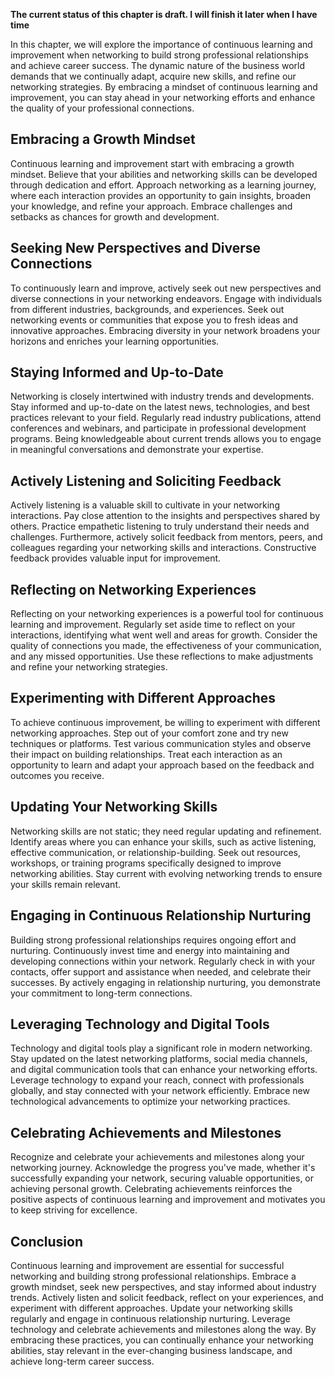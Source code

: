 **The current status of this chapter is draft. I will finish it later when I have time**

In this chapter, we will explore the importance of continuous learning and improvement when networking to build strong professional relationships and achieve career success. The dynamic nature of the business world demands that we continually adapt, acquire new skills, and refine our networking strategies. By embracing a mindset of continuous learning and improvement, you can stay ahead in your networking efforts and enhance the quality of your professional connections.

Embracing a Growth Mindset
--------------------------

Continuous learning and improvement start with embracing a growth mindset. Believe that your abilities and networking skills can be developed through dedication and effort. Approach networking as a learning journey, where each interaction provides an opportunity to gain insights, broaden your knowledge, and refine your approach. Embrace challenges and setbacks as chances for growth and development.

Seeking New Perspectives and Diverse Connections
------------------------------------------------

To continuously learn and improve, actively seek out new perspectives and diverse connections in your networking endeavors. Engage with individuals from different industries, backgrounds, and experiences. Seek out networking events or communities that expose you to fresh ideas and innovative approaches. Embracing diversity in your network broadens your horizons and enriches your learning opportunities.

Staying Informed and Up-to-Date
-------------------------------

Networking is closely intertwined with industry trends and developments. Stay informed and up-to-date on the latest news, technologies, and best practices relevant to your field. Regularly read industry publications, attend conferences and webinars, and participate in professional development programs. Being knowledgeable about current trends allows you to engage in meaningful conversations and demonstrate your expertise.

Actively Listening and Soliciting Feedback
------------------------------------------

Actively listening is a valuable skill to cultivate in your networking interactions. Pay close attention to the insights and perspectives shared by others. Practice empathetic listening to truly understand their needs and challenges. Furthermore, actively solicit feedback from mentors, peers, and colleagues regarding your networking skills and interactions. Constructive feedback provides valuable input for improvement.

Reflecting on Networking Experiences
------------------------------------

Reflecting on your networking experiences is a powerful tool for continuous learning and improvement. Regularly set aside time to reflect on your interactions, identifying what went well and areas for growth. Consider the quality of connections you made, the effectiveness of your communication, and any missed opportunities. Use these reflections to make adjustments and refine your networking strategies.

Experimenting with Different Approaches
---------------------------------------

To achieve continuous improvement, be willing to experiment with different networking approaches. Step out of your comfort zone and try new techniques or platforms. Test various communication styles and observe their impact on building relationships. Treat each interaction as an opportunity to learn and adapt your approach based on the feedback and outcomes you receive.

Updating Your Networking Skills
-------------------------------

Networking skills are not static; they need regular updating and refinement. Identify areas where you can enhance your skills, such as active listening, effective communication, or relationship-building. Seek out resources, workshops, or training programs specifically designed to improve networking abilities. Stay current with evolving networking trends to ensure your skills remain relevant.

Engaging in Continuous Relationship Nurturing
---------------------------------------------

Building strong professional relationships requires ongoing effort and nurturing. Continuously invest time and energy into maintaining and developing connections within your network. Regularly check in with your contacts, offer support and assistance when needed, and celebrate their successes. By actively engaging in relationship nurturing, you demonstrate your commitment to long-term connections.

Leveraging Technology and Digital Tools
---------------------------------------

Technology and digital tools play a significant role in modern networking. Stay updated on the latest networking platforms, social media channels, and digital communication tools that can enhance your networking efforts. Leverage technology to expand your reach, connect with professionals globally, and stay connected with your network efficiently. Embrace new technological advancements to optimize your networking practices.

Celebrating Achievements and Milestones
---------------------------------------

Recognize and celebrate your achievements and milestones along your networking journey. Acknowledge the progress you've made, whether it's successfully expanding your network, securing valuable opportunities, or achieving personal growth. Celebrating achievements reinforces the positive aspects of continuous learning and improvement and motivates you to keep striving for excellence.

Conclusion
----------

Continuous learning and improvement are essential for successful networking and building strong professional relationships. Embrace a growth mindset, seek new perspectives, and stay informed about industry trends. Actively listen and solicit feedback, reflect on your experiences, and experiment with different approaches. Update your networking skills regularly and engage in continuous relationship nurturing. Leverage technology and celebrate achievements and milestones along the way. By embracing these practices, you can continually enhance your networking abilities, stay relevant in the ever-changing business landscape, and achieve long-term career success.
